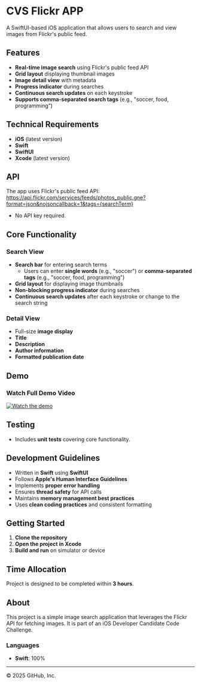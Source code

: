 # CVS Flickr APP

A SwiftUI-based iOS application that allows users to search and view images from Flickr's public feed.

## Features

- **Real-time image search** using Flickr's public feed API
- **Grid layout** displaying thumbnail images
- **Image detail view** with metadata
- **Progress indicator** during searches
- **Continuous search updates** on each keystroke
- **Supports comma-separated search tags** (e.g., "soccer, food, programming")

## Technical Requirements

- **iOS** (latest version)
- **Swift**
- **SwiftUI**
- **Xcode** (latest version)

## API

The app uses Flickr's public feed API:  
[https://api.flickr.com/services/feeds/photos_public.gne?format=json&nojsoncallback=1&tags={searchTerm}
](https://api.flickr.com/services/feeds/photos_public.gne?format=json&nojsoncallback=1&tags={searchTerm})

- No API key required.

## Core Functionality

### Search View

- **Search bar** for entering search terms
  - Users can enter **single words** (e.g., "soccer") or **comma-separated tags** (e.g., "soccer, food, programming")
- **Grid layout** for displaying image thumbnails
- **Non-blocking progress indicator** during searches
- **Continuous search updates** after each keystroke or change to the search string

### Detail View

- Full-size **image display**
- **Title**
- **Description**
- **Author information**
- **Formatted publication date**

## Demo

### Watch Full Demo Video


[![Watch the demo](https://img.youtube.com/vi/YOUR_VIDEO_ID/0.jpg)](https://streamable.com/kjjgfe)

## Testing

- Includes **unit tests** covering core functionality.

## Development Guidelines

- Written in **Swift** using **SwiftUI**
- Follows **Apple's Human Interface Guidelines**
- Implements **proper error handling**
- Ensures **thread safety** for API calls
- Maintains **memory management best practices**
- Uses **clean coding practices** and consistent formatting

## Getting Started

1. **Clone the repository**
2. **Open the project in Xcode**
3. **Build and run** on simulator or device

## Time Allocation

Project is designed to be completed within **3 hours**.

## About

This project is a simple image search application that leverages the Flickr API for fetching images. It is part of an iOS Developer Candidate Code Challenge.


### Languages

- **Swift**: 100%

---

© 2025 GitHub, Inc.
